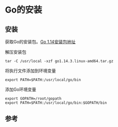 # Go的安装

## 安装

获取Go的安装包。[Go 1.14安装包地址](https://dl.google.com/go/go1.14.3.linux-amd64.tar.gz)

解压安装包
```
tar -C /usr/local -xzf go1.14.3.linux-amd64.tar.gz
```

将执行文件添加到环境变量
```
export PATH=$PATH:/usr/local/go/bin
```

添加Go环境变量
```
export GOPATH=/root/gopath
export PATH=$PATH:/usr/local/go/bin:$GOPATH/bin
```

## 参考